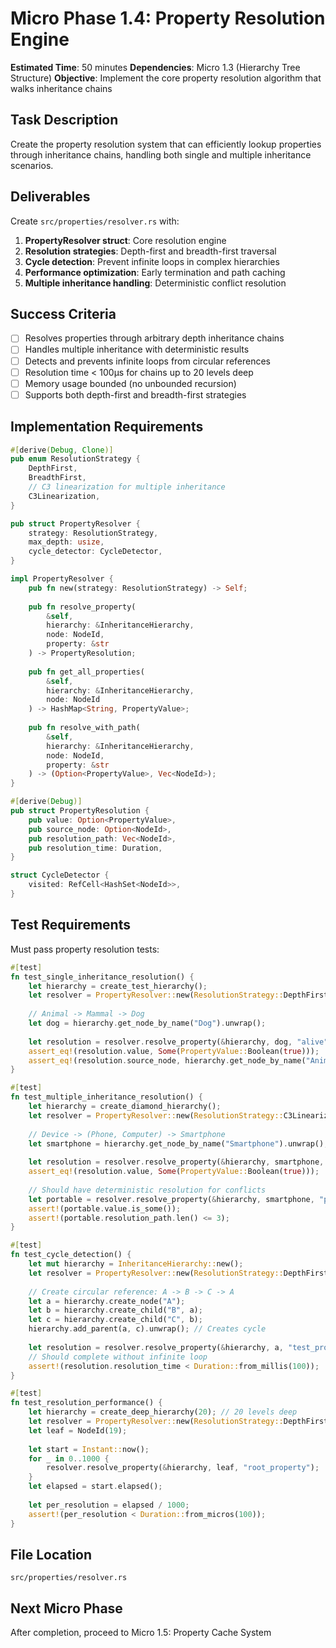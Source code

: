 # Micro Phase 1.4: Property Resolution Engine

**Estimated Time**: 50 minutes
**Dependencies**: Micro 1.3 (Hierarchy Tree Structure)
**Objective**: Implement the core property resolution algorithm that walks inheritance chains

## Task Description

Create the property resolution system that can efficiently lookup properties through inheritance chains, handling both single and multiple inheritance scenarios.

## Deliverables

Create `src/properties/resolver.rs` with:

1. **PropertyResolver struct**: Core resolution engine
2. **Resolution strategies**: Depth-first and breadth-first traversal
3. **Cycle detection**: Prevent infinite loops in complex hierarchies
4. **Performance optimization**: Early termination and path caching
5. **Multiple inheritance handling**: Deterministic conflict resolution

## Success Criteria

- [ ] Resolves properties through arbitrary depth inheritance chains
- [ ] Handles multiple inheritance with deterministic results
- [ ] Detects and prevents infinite loops from circular references
- [ ] Resolution time < 100μs for chains up to 20 levels deep
- [ ] Memory usage bounded (no unbounded recursion)
- [ ] Supports both depth-first and breadth-first strategies

## Implementation Requirements

```rust
#[derive(Debug, Clone)]
pub enum ResolutionStrategy {
    DepthFirst,
    BreadthFirst,
    // C3 linearization for multiple inheritance
    C3Linearization,
}

pub struct PropertyResolver {
    strategy: ResolutionStrategy,
    max_depth: usize,
    cycle_detector: CycleDetector,
}

impl PropertyResolver {
    pub fn new(strategy: ResolutionStrategy) -> Self;
    
    pub fn resolve_property(
        &self,
        hierarchy: &InheritanceHierarchy,
        node: NodeId,
        property: &str
    ) -> PropertyResolution;
    
    pub fn get_all_properties(
        &self,
        hierarchy: &InheritanceHierarchy,
        node: NodeId
    ) -> HashMap<String, PropertyValue>;
    
    pub fn resolve_with_path(
        &self,
        hierarchy: &InheritanceHierarchy,
        node: NodeId,
        property: &str
    ) -> (Option<PropertyValue>, Vec<NodeId>);
}

#[derive(Debug)]
pub struct PropertyResolution {
    pub value: Option<PropertyValue>,
    pub source_node: Option<NodeId>,
    pub resolution_path: Vec<NodeId>,
    pub resolution_time: Duration,
}

struct CycleDetector {
    visited: RefCell<HashSet<NodeId>>,
}
```

## Test Requirements

Must pass property resolution tests:
```rust
#[test]
fn test_single_inheritance_resolution() {
    let hierarchy = create_test_hierarchy();
    let resolver = PropertyResolver::new(ResolutionStrategy::DepthFirst);
    
    // Animal -> Mammal -> Dog
    let dog = hierarchy.get_node_by_name("Dog").unwrap();
    
    let resolution = resolver.resolve_property(&hierarchy, dog, "alive");
    assert_eq!(resolution.value, Some(PropertyValue::Boolean(true)));
    assert_eq!(resolution.source_node, hierarchy.get_node_by_name("Animal"));
}

#[test]
fn test_multiple_inheritance_resolution() {
    let hierarchy = create_diamond_hierarchy();
    let resolver = PropertyResolver::new(ResolutionStrategy::C3Linearization);
    
    // Device -> (Phone, Computer) -> Smartphone
    let smartphone = hierarchy.get_node_by_name("Smartphone").unwrap();
    
    let resolution = resolver.resolve_property(&hierarchy, smartphone, "electronic");
    assert_eq!(resolution.value, Some(PropertyValue::Boolean(true)));
    
    // Should have deterministic resolution for conflicts
    let portable = resolver.resolve_property(&hierarchy, smartphone, "portable");
    assert!(portable.value.is_some());
    assert!(portable.resolution_path.len() <= 3);
}

#[test]
fn test_cycle_detection() {
    let mut hierarchy = InheritanceHierarchy::new();
    let resolver = PropertyResolver::new(ResolutionStrategy::DepthFirst);
    
    // Create circular reference: A -> B -> C -> A
    let a = hierarchy.create_node("A");
    let b = hierarchy.create_child("B", a);
    let c = hierarchy.create_child("C", b);
    hierarchy.add_parent(a, c).unwrap(); // Creates cycle
    
    let resolution = resolver.resolve_property(&hierarchy, a, "test_prop");
    // Should complete without infinite loop
    assert!(resolution.resolution_time < Duration::from_millis(100));
}

#[test]
fn test_resolution_performance() {
    let hierarchy = create_deep_hierarchy(20); // 20 levels deep
    let resolver = PropertyResolver::new(ResolutionStrategy::DepthFirst);
    let leaf = NodeId(19);
    
    let start = Instant::now();
    for _ in 0..1000 {
        resolver.resolve_property(&hierarchy, leaf, "root_property");
    }
    let elapsed = start.elapsed();
    
    let per_resolution = elapsed / 1000;
    assert!(per_resolution < Duration::from_micros(100));
}
```

## File Location
`src/properties/resolver.rs`

## Next Micro Phase
After completion, proceed to Micro 1.5: Property Cache System